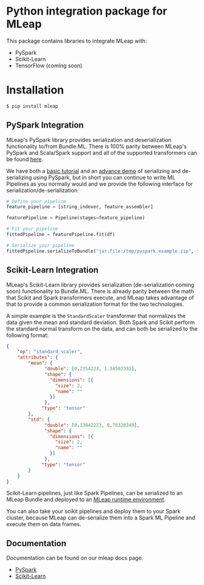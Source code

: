 # Python integration package for MLeap

This package contains libraries to integrate MLeap with:
* PySpark
* Scikit-Learn
* TensorFlow (coming soon)

# Installation

```bash
$ pip install mleap
```

## PySpark Integration

MLeap's PySpark library provides serialization and deserialization functionality to/from Bundle.ML. There is 100% parity between MLeap's PySpark and Scala/Spark support and all of the supported transformers can be found [here](http://mleap-docs.combust.ml/core-concepts/transformers/support.html).

We have both a [basic tutorial](http://mleap-docs.combust.ml/py-spark/) and an [advance demo](https://github.com/combust/mleap-demo/blob/master/notebooks/PySpark%20-%20AirBnb.ipynb) of serializing and de-serializing using PySpark, but in short you can continue to write ML Pipelines as you normally would and we provide the following interface for serialization/de-serialization:

```python
# Define your pipeline
feature_pipeline = [string_indexer, feature_assembler]

featurePipeline = Pipeline(stages=feature_pipeline)

# Fit your pipeline
fittedPipeline = featurePipeline.fit(df)

# Serialize your pipeline
fittedPipeline.serializeToBundle("jar:file:/tmp/pyspark.example.zip", fittedPipeline.transform(df))
```

## Scikit-Learn Integration

MLeap's Scikit-Learn library provides serialization (de-serialization coming soon) functionality to Bundle.ML. There is already parity between the math that Scikit and Spark transformers execute, and MLeap takes advantage of that to provide a common serialization format for the two technologies. 

A simple example is the `StandardScaler` transformer that normalizes the data given the mean and standard deviation. Both Spark and Scikit perform the standard normal transform on the data, and can both be serialized to the following format:

```json
{
    "op": "standard_scaler",
    "attributes": {
        "mean": {
              "double": [0.2354223, 1.34502332],
              "shape": {
                "dimensions": [{
                  "size": 2,
                  "name": ""
                }]
              },
             "type": "tensor"             
        },
        "std": {
              "double": [0.13842223, 0.78320249],
              "shape": {
                "dimensions": [{
                  "size": 2,
                  "name": ""
                }]
              },
             "type": "tensor"
        }
    }
}
```

Scikit-Learn pipelines, just like Spark Pipelines, can be serialized to an MLeap Bundle and deployed to an [MLeap runtime environment](http://mleap-docs.combust.ml/mleap-runtime/).

You can also take your scikit pipelines and deploy them to your Spark cluster, because MLeap can de-serialize them into a Spark ML Pipeline and execute them on data frames.

## Documentation

Documentation can be found on our mleap docs page:
* [PySpark](http://mleap-docs.combust.ml/getting-started/py-spark.html)
* [Scikit-Learn](http://mleap-docs.combust.ml/getting-started/scikit-learn.html)
